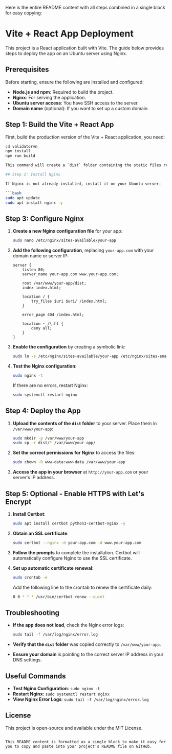 Here is the entire README content with all steps combined in a single block for easy copying:

# Vite + React App Deployment

This project is a React application built with Vite. The guide below provides steps to deploy the app on an Ubuntu server using Nginx.

## Prerequisites

Before starting, ensure the following are installed and configured:

- **Node.js and npm**: Required to build the project.
- **Nginx**: For serving the application.
- **Ubuntu server access**: You have SSH access to the server.
- **Domain name** (optional): If you want to set up a custom domain.

## Step 1: Build the Vite + React App

First, build the production version of the Vite + React application, you need:

````bash
cd validatorvn
npm install
npm run build

This command will create a `dist` folder containing the static files required for deployment.

## Step 2: Install Nginx

If Nginx is not already installed, install it on your Ubuntu server:

```bash
sudo apt update
sudo apt install nginx -y
````

## Step 3: Configure Nginx

1. **Create a new Nginx configuration file** for your app:

   ```bash
   sudo nano /etc/nginx/sites-available/your-app
   ```

2. **Add the following configuration**, replacing `your-app.com` with your domain name or server IP:

   ```nginx
   server {
       listen 80;
       server_name your-app.com www.your-app.com;

       root /var/www/your-app/dist;
       index index.html;

       location / {
           try_files $uri $uri/ /index.html;
       }

       error_page 404 /index.html;

       location ~ /\.ht {
           deny all;
       }
   }
   ```

3. **Enable the configuration** by creating a symbolic link:

   ```bash
   sudo ln -s /etc/nginx/sites-available/your-app /etc/nginx/sites-enabled/
   ```

4. **Test the Nginx configuration**:

   ```bash
   sudo nginx -t
   ```

   If there are no errors, restart Nginx:

   ```bash
   sudo systemctl restart nginx
   ```

## Step 4: Deploy the App

1. **Upload the contents of the `dist` folder** to your server. Place them in `/var/www/your-app`:

   ```bash
   sudo mkdir -p /var/www/your-app
   sudo cp -r dist/* /var/www/your-app/
   ```

2. **Set the correct permissions for Nginx** to access the files:

   ```bash
   sudo chown -R www-data:www-data /var/www/your-app
   ```

3. **Access the app in your browser** at `http://your-app.com` or your server's IP address.

## Step 5: Optional - Enable HTTPS with Let's Encrypt

1. **Install Certbot**:

   ```bash
   sudo apt install certbot python3-certbot-nginx -y
   ```

2. **Obtain an SSL certificate**:

   ```bash
   sudo certbot --nginx -d your-app.com -d www.your-app.com
   ```

3. **Follow the prompts** to complete the installation. Certbot will automatically configure Nginx to use the SSL certificate.

4. **Set up automatic certificate renewal**:

   ```bash
   sudo crontab -e
   ```

   Add the following line to the crontab to renew the certificate daily:

   ```bash
   0 0 * * * /usr/bin/certbot renew --quiet
   ```

## Troubleshooting

- **If the app does not load**, check the Nginx error logs:

  ```bash
  sudo tail -f /var/log/nginx/error.log
  ```

- **Verify that the `dist` folder** was copied correctly to `/var/www/your-app`.

- **Ensure your domain** is pointing to the correct server IP address in your DNS settings.

## Useful Commands

- **Test Nginx Configuration**: `sudo nginx -t`
- **Restart Nginx**: `sudo systemctl restart nginx`
- **View Nginx Error Logs**: `sudo tail -f /var/log/nginx/error.log`

## License

This project is open-source and available under the MIT License.

```

This README content is formatted as a single block to make it easy for you to copy and paste into your project's README file on GitHub.
```
